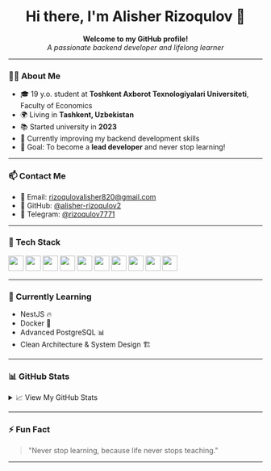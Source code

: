 <h1 align="center">Hi there, I'm Alisher Rizoqulov 👋</h1>

<p align="center">
  <strong>Welcome to my GitHub profile!</strong><br>
  <em>A passionate backend developer and lifelong learner</em>
</p>

---

### 👨‍💻 About Me

- 🎓 19 y.o. student at **Toshkent Axborot Texnologiyalari Universiteti**, Faculty of Economics
- 🌍 Living in **Tashkent, Uzbekistan**
- 📚 Started university in **2023**
- 💬 Currently improving my backend development skills
- 🎯 Goal: To become a **lead developer** and never stop learning!

---

### 📫 Contact Me

- 📧 Email: [rizoqulovalisher820@gmail.com](mailto:rizoqulovalisher820@gmail.com)
- 🔗 GitHub: [@alisher-rizoqulov2](https://github.com/alisher-rizoqulov2)
- 💬 Telegram: [@rizoqulov7771](https://t.me/rizoqulov7771)
<!-- Agar sizda haqiqiy LinkedIn profilingiz bo‘lsa, pastdagi qatorni faollashtiring -->
<!-- - 💼 LinkedIn: [your-profile](https://www.linkedin.com/in/your-profile) -->

---

### 🚀 Tech Stack

<p align="left">
  <img src="https://cdn.jsdelivr.net/gh/devicons/devicon/icons/javascript/javascript-original.svg" width="30" />
  <img src="https://cdn.jsdelivr.net/gh/devicons/devicon/icons/typescript/typescript-original.svg" width="30" />
  <img src="https://cdn.jsdelivr.net/gh/devicons/devicon/icons/nodejs/nodejs-original.svg" width="30" />
  <img src="https://cdn.jsdelivr.net/gh/devicons/devicon/icons/express/express-original.svg" width="30" />
  <img src="https://cdn.jsdelivr.net/gh/devicons/devicon/icons/nestjs/nestjs-plain.svg" width="30" />
  <img src="https://cdn.jsdelivr.net/gh/devicons/devicon/icons/postgresql/postgresql-original.svg" width="30" />
  <img src="https://cdn.jsdelivr.net/gh/devicons/devicon/icons/mongodb/mongodb-original.svg" width="30" />
  <img src="https://cdn.jsdelivr.net/gh/devicons/devicon/icons/docker/docker-original.svg" width="30" />
  <img src="https://cdn.jsdelivr.net/gh/devicons/devicon/icons/git/git-original.svg" width="30" />
  <img src="https://cdn.jsdelivr.net/gh/devicons/devicon/icons/github/github-original.svg" width="30" />
</p>

---

### 🌱 Currently Learning

- NestJS 🔥
- Docker 🐳
- Advanced PostgreSQL 📊
- Clean Architecture & System Design 🏗

---

### 📊 GitHub Stats

<details>
  <summary>📈 View My GitHub Stats</summary>
  <br>
  <img src="https://github-readme-stats.vercel.app/api?username=alisher-rizoqulov2&show_icons=true&theme=github_dark" alt="GitHub Stats"/>
  <br>
  <img src="https://github-readme-streak-stats.herokuapp.com?user=alisher-rizoqulov2&theme=github-dark&hide_border=false" alt="GitHub Streak"/>
</details>

---

### ⚡️ Fun Fact

> "Never stop learning, because life never stops teaching."

---
